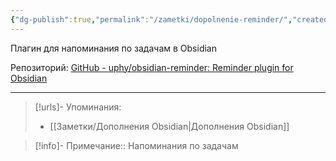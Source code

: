 ```yaml
---
{"dg-publish":true,"permalink":"/zametki/dopolnenie-reminder/","created":"2024-07-11 00:53","updated":"2024-09-23T22:39:23+03:00"}
---
```


Плагин для напоминания по задачам в Obsidian

Репозиторий: [GitHub - uphy/obsidian-reminder: Reminder plugin for Obsidian](https://github.com/uphy/obsidian-reminder)

---
> [!urls]- Упоминания:
> - [[Заметки/Дополнения Obsidian\|Дополнения Obsidian]]

> [!info]-
> Примечание:: Напоминания по задачам